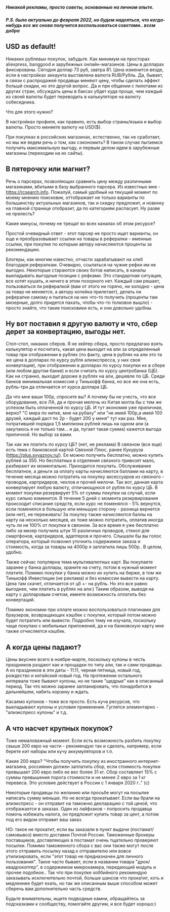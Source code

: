 ##### Никакой рекламы, просто советы, основанные на личном опыте.
##### P.S. было актуально до февраля 2022, но будем надеяться, что когда-нибудь все же снова получится воспользоваться советами.. всем добра

## USD as default!

Никаких рублевых покупок, забудьте. Как минимум на просторах aliexpress, banggood и зарубежных онлайн-магазинов.
Цены в долларах фиксированы. Сегодня доллар 73 руб, завтра 81. Цена изменится везде, если в настройках аккаунта выставлена валюта RUB/Рубль. Да, бывает, в связи с распродажей продавцы меняют цену, чтобы сделать эффект большй скидки, но это другой вопрос. Да и при общении с пилотами из других стран, обсуждать цены в баксах убдет куда проще, чем каждый из своей валюты будет переводить в калькуляторе на валюту собеседника.

Что для этого нужно?

В настройках профиля, как правило, есть выбор страны/языка и выбор валюты. Просто меняете валюту на USD($).

При покупках в российских магазинах, естественно, так не сработает, но мы же ведем речь о том, как сэкономить? В таком случае пытаемся получить максимальную выгоду, и первым делом идем в зарубежные магазины (переходим на их сайты).

##  В пятерочку или магнит?

Речь о парсерах, позволяющих сравнить цену между различными магазинами, вбитыми в базу выбранного парсера.
Из известных мне - https://rcsearch.info. Пожалуй, самый удобный на текущий момент по моему мнению поисковик, оттображает не только варианты по большинству актуальных магазинов, так и скидку предложит, и новинку на главной странице отобразит, да по категориям распасует. Ну разве не прелесть?

Какие минусы, почему не трещат во всех каналах об этом ресурсе?

Простой очевидный ответ - этот парсер не просто ищет варианты, он еще и преобразовывает ссылки на товары в рефералки - именные ссылки, при покупке по которым автору начисляются проценты за рекомендацию.

Блогеры, как многим известно, отчасти зарабатывают на хлеб благодаря рефералкам.  Очевидно, ссылаться на чужие рефки им не выгодно. Некоторые стараются своих ботов написать, в каналы выкладывать выгодные позиции с рефками. Это стандартная ситуация, все хотят кушать, и ничего в этом позорного нет. Каждый сам решает, пользоваться ли рефералкой (вам от этого ни горячо, ни холодно - цена за товар не меняется, а автору копейка прилетает), делать ли рефералки самому и пытаться на них что-то получить (проценты там мизерные, долго придется пахать, чтобы что-то толковое вышло) - просто знайте, что такие поисковики есть, и они довольно удобны.

##  Ну вот поставил я другую валюту и что, сбер дерет за конвертацию, выгоды нет.

Стоп-стоп, никаких сберов. Я не хейтер сбера, просто предлагаю взять калькулятор и посчитать, какая цена выходит на али за определенный товар при отображении в рублях (по факту, цена в рублях на али это та же цена в долларах по курсу рубля алиэкспресса, у них своя конвертация), при отображении в долларах по курсу покупки их в сбере (или любом другом банке) и если считать по курсу центробанка (ЦБ). Как ни странно, выходит дороже в рублях на али, дешевле по ЦБ. Среди банков минимальная комиссия у Тинькофф банка, но все же она есть, рубль-три да отличается от курса доллара ЦБ.

Да что мне ваши 100р, спросите вы? А почему бы не учесть, что все оборудование, все ЛА, да и прочая мелочь из Китая могла бы с тем же успехом быть оплаченной по курсу ЦБ. И тут экономия уже приличная, верно? "С мира по нитке, мне на рубаху" или "не имей 100р,а имей 100 друзей, каждый даст по 2р - будет 200 у меня" тут как раз. Мне, потратившей порядка 1,5 миллиона рублей лишь на одном али (а закупаюсь я не только там... и да, пугает такая сумма) кажется выгода приличной. Но выбор за вами.

Так как же платить по курсу ЦБ? (нет, не реклама) В связном (все еще) есть тема с банковской картой Связной Плюс, ранее Кукуруза (https://plus.svyaznoy.ru/). Ее можно получить бесплатно, можно купить рублей за 350. Но бесплатных в отделения связного привозят мало, разбирают их моментально. Приходится покупать. Обслуживание бесплатное, а деньги за оплату карты начисляются баллами на карту, в течение месяца можно потратить на покупку аксессуаров из связного - проводов, картридеров, чехлов и прочей мелочи. Так вот, данная карта конвертирует любую валюту, отличающуюся от рубля по курсу ЦБ. В момент покупки резервирует 5% от суммы покупки на случай, если курс сильно изменится. В течение 5 дней с момента резервирования происходит списание средств, если курс не поменялся - 5% вернутся, если поменялся в большую или меньшую сторону - разница вернется (или нет), не переживать! За покупку также начисляются баллы на карту на несколько месяцев, их тоже можно потратить, оплатив иногда чуть ли не 100% от покупки в связном. За все время я уже бесплатно либо за мизер получила штук 10 различных проводов, стекол для смартфонов, картридеров, адаптеров и прочего. Слышали бы вы голос оператора, который позвонил уточнить содержимое заказа и стоимость, когда за товары на 4000р я заплатила лишь 500р.. В целом, удобно.

Также сейчас популярна тема мультивалютных карт. Вы покупаете заранее у банка доллары, храните на счету, потом в нужный момент платите. Помимо покупки у банка можно их купить на бирже, в том же Тинькофф Инвестиции (не реклама) и без комиссии вывести на карту. Цена там скачет, отличается от цб +- на рубль. Но это все равно выгоднее, чем платить в рублях на али:)
Таким образом, выводя на карту с долларовым счетом, имеете возможность оплатить без конвертаций.

Помимо экономии при оплате можно воспользоваться плагинами для браузеров, возвращающих кэшбек с покупки, который потом можно будет потратить или вывести. Подробно тему не изучала, поскольку чаще покупаю с мобильных приложений, да и на банковскую карту мне также отчисляется кэшбек.

##  А когда цены падают?

Цены вкуснее всего в ноябре-марте, поскольку купоны в честь праздников раздают как и прощадки по типу али, так и сами продавцы. А из праздников в эти даты - 11.11, черная пятница, новый год, рождество и китайский новый год. На протяжении остального интервала тоже бывают купоны, но не такие "щедрые" как в описанный период. Так что можно заранее запланировать, что понадобится в дальнейшем, набить корзину и ждать.

Касаемо купонов - тоже все просто. Есть куча ресурсов, что выкладывают купоны и условия применения. Гуглятся элементарно - "алиэкспресс купоны" и т.д.

##  А что насчет крупных покупок?

Тоже немаловажный момент. Если есть возможность разбить покупку свыше 200 евро на части - рекомендую так и сделать, например, если берете кит наборы или кучу аккумуляторов и т.п. 

Какие 200 евро?
"Чтобы получить покупку из иностранного интернет-магазина, россиянин должен заплатить сбор, если стоимость покупки превышает 200 евро либо ее вес более 31 кг. Сбор составляет 15% с суммы превышения порога стоимости и не менее 2 евро за 1 кг перевеса. Это условие действует в России с 1 января 2020 г.." (с)

Некоторые продавцы по желанию или просьбе могут на посылке написать сумму меньше. Но не всегда прокатывает. Если вы брали на алиэкспресс - он отправит на таможню декларацию с той ценой, что отображается в заказах. Один из лайфхаков - попросить продавца помочь избежать налога, он предложит купить товар за цент, а потом под его видом отправит ваш заказ. 

НО: такое не прокатит, если вы заказали в пункт выдачи (постамат/самовывоз) вместо доставки Почтой России. Таможенные брокеры поставщиков, доставляющих в постамат очень тщательно проверяют посылки. Помимо таможенного сбора с вас они также могут после этого отправить посылку назад к отправителю или вовсе утилизировать, если "этот товар не предназначен для личного пользования". Такое часто бывает, если в названии товара "дрон/квадрокоптер", в содержимом микрокамера, передающий модуль и прочее подобное.. Так что при покупке хоббийного рекомендую заказывать исключительно почтой, больше шансов что прокатит, хоть и медленнее будет ехать, но так же описанным выше способом может сберечь вам дополнительно часть средств.

Будьте внимательны, ищите подводные камни, обращайтесь за подсказками к сообществу, помогайте другим, и все будет хорошо:)
